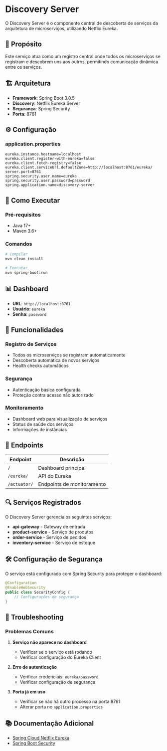 # Discovery Server

O Discovery Server é o componente central de descoberta de serviços da arquitetura de microserviços, utilizando Netflix Eureka.

## 🎯 Propósito

Este serviço atua como um registro central onde todos os microserviços se registram e descobrem uns aos outros, permitindo comunicação dinâmica entre os serviços.

## 🏗️ Arquitetura

- **Framework**: Spring Boot 3.0.5
- **Discovery**: Netflix Eureka Server
- **Segurança**: Spring Security
- **Porta**: 8761



## ⚙️ Configuração

### application.properties
```properties
eureka.instance.hostname=localhost
eureka.client.register-with-eureka=false
eureka.client.fetch-registry=false
eureka.client.serviceUrl.defaultZone=http://localhost:8761/eureka/
server.port=8761
spring.security.user.name=eureka
spring.security.user.password=password
spring.application.name=discovery-server
```

## 🚀 Como Executar

### Pré-requisitos
- Java 17+
- Maven 3.6+

### Comandos
```bash
# Compilar
mvn clean install

# Executar
mvn spring-boot:run
```

## 📊 Dashboard

- **URL**: `http://localhost:8761`
- **Usuário**: `eureka`
- **Senha**: `password`

## 🔧 Funcionalidades

### Registro de Serviços
- Todos os microserviços se registram automaticamente
- Descoberta automática de novos serviços
- Health checks automáticos

### Segurança
- Autenticação básica configurada
- Proteção contra acesso não autorizado

### Monitoramento
- Dashboard web para visualização de serviços
- Status de saúde dos serviços
- Informações de instâncias

## 📡 Endpoints

| Endpoint | Descrição |
|----------|-----------|
| `/` | Dashboard principal |
| `/eureka/` | API do Eureka |
| `/actuator/` | Endpoints de monitoramento |

## 🔍 Serviços Registrados

O Discovery Server gerencia os seguintes serviços:

- **api-gateway** - Gateway de entrada
- **product-service** - Serviço de produtos
- **order-service** - Serviço de pedidos
- **inventory-service** - Serviço de estoque

## 🛠️ Configuração de Segurança

O serviço está configurado com Spring Security para proteger o dashboard:

```java
@Configuration
@EnableWebSecurity
public class SecurityConfig {
    // Configurações de segurança
}
```



## 🔧 Troubleshooting

### Problemas Comuns

1. **Serviço não aparece no dashboard**
   - Verificar se o serviço está rodando
   - Verificar configuração do Eureka Client

2. **Erro de autenticação**
   - Verificar credenciais: `eureka/password`
   - Verificar configuração de segurança

3. **Porta já em uso**
   - Verificar se não há outro processo na porta 8761
   - Alterar porta no `application.properties`

## 📚 Documentação Adicional

- [Spring Cloud Netflix Eureka](https://spring.io/projects/spring-cloud-netflix)
- [Spring Boot Security](https://spring.io/projects/spring-security) 